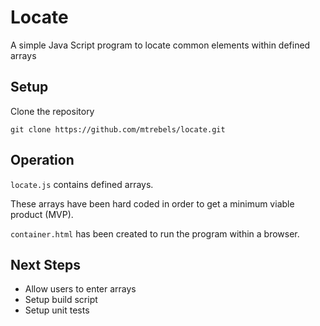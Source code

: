 # Locate

A simple Java Script program to locate common elements within defined arrays

## Setup

Clone the repository

`git clone https://github.com/mtrebels/locate.git`

## Operation

`locate.js` contains defined arrays.

These arrays have been hard coded in order to get a minimum viable product (MVP).

`container.html` has been created to run the program within a browser.

## Next Steps

- Allow users to enter arrays
- Setup build script
- Setup unit tests